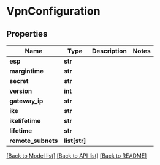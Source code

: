 # VpnConfiguration

## Properties
Name | Type | Description | Notes
------------ | ------------- | ------------- | -------------
**esp** | **str** |  | 
**margintime** | **str** |  | 
**secret** | **str** |  | 
**version** | **int** |  | 
**gateway_ip** | **str** |  | 
**ike** | **str** |  | 
**ikelifetime** | **str** |  | 
**lifetime** | **str** |  | 
**remote_subnets** | **list[str]** |  | 

[[Back to Model list]](../README.md#documentation-for-models) [[Back to API list]](../README.md#documentation-for-api-endpoints) [[Back to README]](../README.md)


